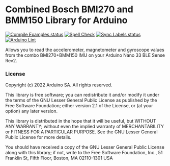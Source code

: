 Combined Bosch BMI270 and BMM150 Library for Arduino
====================================================
[![Compile Examples status](https://github.com/arduino-libraries/Arduino_BMI270_BMM150/actions/workflows/compile-examples.yml/badge.svg)](https://github.com/arduino-libraries/Arduino_BMI270_BMM150/actions/workflows/compile-examples.yml)
[![Spell Check](https://github.com/arduino-libraries/Arduino_BMI270_BMM150/actions/workflows/spell-check.yml/badge.svg)](https://github.com/arduino-libraries/Arduino_BMI270_BMM150/actions/workflows/spell-check.yml)
[![Sync Labels status](https://github.com/arduino-libraries/Arduino_BMI270_BMM150/actions/workflows/sync-labels.yml/badge.svg)](https://github.com/arduino-libraries/Arduino_BMI270_BMM150/actions/workflows/sync-labels.yml)
[![Arduino Lint](https://github.com/arduino-libraries/Arduino_BMI270_BMM150/workflows/Arduino%20Lint/badge.svg)](https://github.com/arduino-libraries/Arduino_BMI270_BMM150/actions?workflow=Arduino+Lint)

Allows you to read the accelerometer, magnetometer and gyroscope values from the combo BMI270+BMM150 IMU on your Arduino Nano 33 BLE Sense Rev2.

### License

Copyright (c) 2022 Arduino SA. All rights reserved.

This library is free software; you can redistribute it and/or
modify it under the terms of the GNU Lesser General Public
License as published by the Free Software Foundation; either
version 2.1 of the License, or (at your option) any later version.

This library is distributed in the hope that it will be useful,
but WITHOUT ANY WARRANTY; without even the implied warranty of
MERCHANTABILITY or FITNESS FOR A PARTICULAR PURPOSE. See the GNU
Lesser General Public License for more details.

You should have received a copy of the GNU Lesser General Public
License along with this library; if not, write to the Free Software
Foundation, Inc., 51 Franklin St, Fifth Floor, Boston, MA 02110-1301 USA
